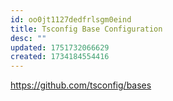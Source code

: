 ```yaml
---
id: oo0jt1127dedfrlsgm0eind
title: Tsconfig Base Configuration
desc: ""
updated: 1751732066629
created: 1734184554416
---
```


https://github.com/tsconfig/bases
